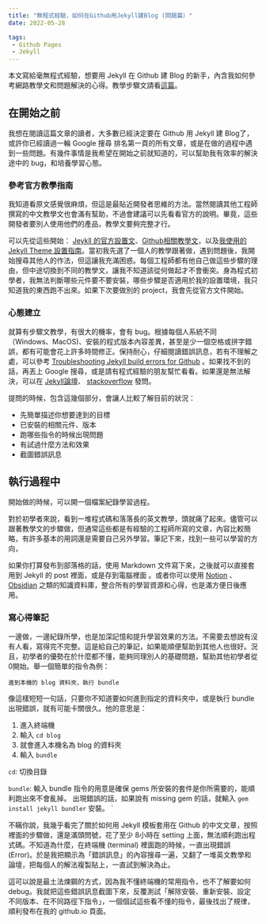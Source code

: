 ```yaml
---
title: "無程式經驗，如何在Github用Jekyll建Blog (問題篇）"
date: 2022-05-28

tags:
 - Github Pages
 - Jekyll
---
```


本文寫給毫無程式經驗，想要用 Jekyll 在 Github 建 Blog 的新手，內含我如何參考網路教學文和問題解決的心得。教學步驟文請看[這篇](https://studyoverload.github.io/jekyll-github)。

## 在開始之前
我想在閱讀這篇文章的讀者，大多數已經決定要在 Github 用 Jekyll 建 Blog了，或許你已經讀過一輪 Google 搜尋 排名第一頁的所有文章，或是在做的過程中遇到一些問題。有幾件事情是我希望在開始之前就知道的，可以幫助我有效率的解決途中的 bug，和培養學習心態。


### 參考官方教學指南
我知道看原文感覺很麻煩，但這是最貼近開發者思維的方法。當然閱讀其他工程師撰寫的中文教學文也會滿有幫助，不過會建議可以先看看官方的說明。畢竟，這些開發者要別人使用他們的產品，教學文要夠完整才行。

可以先從這些開始： [Jeykll 的官方設置文](https://jekyllrb.com/docs/installation)、[Github相關教學文](https://docs.github.com/en/pages/setting-up-a-github-pages-site-with-jekyll)，以及[我使用的 Jekyll Theme 設置指南](https://mmistakes.github.io/minimal-mistakes/docs/quick-start-guide)。當初我先選了一個人的教學跟著做，遇到問題後，我開始搜尋其他人的作法，但這讓我充滿困惑。每個工程師都有他自己做這些步驟的理由，但中途切換到不同的教學文，讓我不知道該從何做起才不會衝突。身為程式初學者，我無法判斷哪些元件要不要安裝，哪些步驟是否適用於我的設置環境，我只知道我的東西跑不出來。如果下次要做別的 project，我會先從官方文件開始。


### 心態建立
就算有步驟文教學，有很大的機率，會有 bug。根據每個人系統不同（Windows、MacOS)、安裝的程式版本內容差異，甚至是少一個空格或拼字錯誤，都有可能會花上許多時間修正。保持耐心，仔細閱讀錯誤訊息，若有不理解之處，可以參考 [Troubleshooting Jekyll build errors for Github](https://docs.github.com/en/pages/setting-up-a-github-pages-site-with-jekyll/troubleshooting-jekyll-build-errors-for-github-pages-sites) 。如果找不到的話，再丟上 Google 搜尋，或是請有程式經驗的朋友幫忙看看。如果還是無法解決，可以在 [Jekyll論壇](https://talk.jekyllrb.com/)、 [stackoverflow](https://stackoverflow.com/) 發問。

提問的時候，包含這幾個部分，會讓人比較了解目前的狀況：
* 先簡單描述你想要達到的目標
* 已安裝的相關元件、版本
* 跑哪些指令的時候出現問題
* 有試過什麼方法和效果
* 截圖錯誤訊息

## 執行過程中
開始做的時候，可以開一個檔案紀錄學習過程。

對於初學者來說，看到一堆程式碼和落落長的英文教學，頭就痛了起來。儘管可以跟著教學文的步驟做，但通常這些都是有經驗的工程師所寫的文章，內容比較簡略，有許多基本的用詞還是需要自己另外學習。筆記下來，找到一些可以學習的方向，

如果你打算發布到部落格的話，使用 Markdown 文件寫下來，之後就可以直接套用到 Jekyll 的 post 裡面，或是存到電腦裡面 。或者你可以使用 [Notion](https://www.notion.so/product) 、[Obsidian](https://obsidian.md/) 之類的知識資料庫，整合所有的學習資源和心得，也是滿方便日後應用。

### 寫心得筆記
一邊做，一邊紀錄所學，也是加深記憶和提升學習效果的方法。不需要去想說有沒有人看，寫得完不完整。這是給自己的筆記，如果能順便幫助到其他人也很好。況且，初學者的優勢在於什麼都不懂，能夠同理別人的基礎問題，幫助其他初學者從0開始。舉一個簡單的指令為例：
```
進到本機的 blog 資料夾，執行 bundle
```

像這樣短短一句話，只要你不知道要如何進到指定的資料夾中，或是執行 bundle 出現錯誤，就有可能卡關很久。他的意思是：

   1. 進入終端機
   2. 輸入 `cd blog`
   3. 就會進入本機名為 blog 的資料夾
   4. 輸入 `bundle`
   
   `cd`: 切換目錄

   `bundle`: 輸入 bundle 指令的用意是確保 gems 所安裝的套件是你所需要的，能順利跑出來不會亂掉。
   出現錯誤的話，如果說有 missing gem 的話，就輸入  `gem install jekyll bundler` 安裝。
`

不瞞你說，我幾乎看完了關於如何用 Jekyll 模板套用在 Github 的中文文章，按照裡面的步驟做，還是滿頭問號，花了至少 8小時在 setting 上面，無法順利跑出程式碼。不知道為什麼，在終端機  (terminal) 裡面跑的時候，一直出現錯誤 (Error)。於是我把顯示為「錯誤訊息」的內容搜尋一遍，又翻了一堆英文教學和論壇，把每個人的解法複製貼上，一直試到解決為止。

這可以說是最土法煉鋼的方式，因為我不懂終端機的常用指令，也不了解要如何 debug。我就把這些錯誤訊息截圖下來，反覆測試「解除安裝、重新安裝、設定不同版本、在不同路徑下指令」，一個個試這些看不懂的指令，最後找出了規律，順利發布在我的 github.io 頁面。
